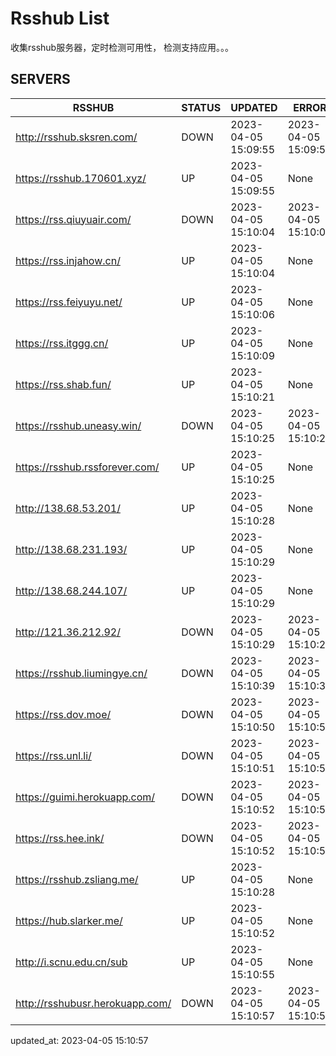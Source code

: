# Rsshub List

收集rsshub服务器，定时检测可用性， 检测支持应用。。。


## SERVERS

|  RSSHUB   | STATUS  | UPDATED  | ERROR  | TWITTER |  
|  ----  | ----  | ----  | ----  | ---- |  
| http://rsshub.sksren.com/ | DOWN | 2023-04-05 15:09:55 | 2023-04-05 15:09:55 |  
| https://rsshub.170601.xyz/ | UP | 2023-04-05 15:09:55 | None |OK|  
| https://rss.qiuyuair.com/ | DOWN | 2023-04-05 15:10:04 | 2023-04-05 15:10:04 |  
| https://rss.injahow.cn/ | UP | 2023-04-05 15:10:04 | None ||  
| https://rss.feiyuyu.net/ | UP | 2023-04-05 15:10:06 | None |OK|  
| https://rss.itggg.cn/ | UP | 2023-04-05 15:10:09 | None ||  
| https://rss.shab.fun/ | UP | 2023-04-05 15:10:21 | None |OK|  
| https://rsshub.uneasy.win/ | DOWN | 2023-04-05 15:10:25 | 2023-04-05 15:10:25 |  
| https://rsshub.rssforever.com/ | UP | 2023-04-05 15:10:25 | None |OK|  
| http://138.68.53.201/ | UP | 2023-04-05 15:10:28 | None ||  
| http://138.68.231.193/ | UP | 2023-04-05 15:10:29 | None ||  
| http://138.68.244.107/ | UP | 2023-04-05 15:10:29 | None ||  
| http://121.36.212.92/ | DOWN | 2023-04-05 15:10:29 | 2023-04-05 15:10:29 |  
| https://rsshub.liumingye.cn/ | DOWN | 2023-04-05 15:10:39 | 2023-04-05 15:10:39 |  
| https://rss.dov.moe/ | DOWN | 2023-04-05 15:10:50 | 2023-04-05 15:10:50 |  
| https://rss.unl.li/ | DOWN | 2023-04-05 15:10:51 | 2023-04-05 15:10:51 |  
| https://guimi.herokuapp.com/ | DOWN | 2023-04-05 15:10:52 | 2023-04-05 15:10:52 |  
| https://rss.hee.ink/ | DOWN | 2023-04-05 15:10:52 | 2023-04-05 15:10:52 |  
| https://rsshub.zsliang.me/ | UP | 2023-04-05 15:10:28 | None |OK|  
| https://hub.slarker.me/ | UP | 2023-04-05 15:10:52 | None |OK|  
| http://i.scnu.edu.cn/sub | UP | 2023-04-05 15:10:55 | None ||  
| http://rsshubusr.herokuapp.com/ | DOWN | 2023-04-05 15:10:57 | 2023-04-05 15:10:57 |  
  

updated_at: 2023-04-05 15:10:57  
